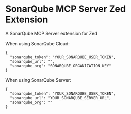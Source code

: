 # SonarQube MCP Server Zed Extension

A SonarQube MCP Server extension for Zed

When using SonarQube Cloud:

```
{
  "sonarqube_token": "YOUR_SONARQUBE_USER_TOKEN",
  "sonarqube_url": "",
  "sonarqube_org": "SONARQUBE_ORGANIZATION_KEY"
}
```

When using SonarQube Server:

```
{
  "sonarqube_token": "YOUR_SONARQUBE_USER_TOKEN",
  "sonarqube_url": "YOUR_SONARQUBE_SERVER_URL",
  "sonarqube_org": ""
}
```
